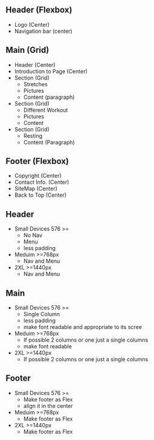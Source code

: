 ## Header (Flexbox)

- Logo (Center)
- Navigation bar (center)

## Main (Grid)

- Header (Center)
- Introduction to Page (Center)
- Section  (Grid)
    - Stretches
    - Pictures
    - Content (paragraph)
- Section  (Grid)
    - Different Workout 
    - Pictures
    - Content
- Section  (Grid)
    - Resting
    - Content (Paragraph)

## Footer (Flexbox)

- Copyright (Center)
- Contact Info. (Center)
- SiteMap (Center)
- Back to Top (Center)

## Header
- Small Devices 576 >= 
    - No Nav
    - Menu 
    - less padding
- Meduim >=768px
    - Nav and Menu 
- 2XL >=1440px 
    - Nav and Menu

## Main

- Small Devices 576 >= 
    - Single Column 
    - less padding
    - make font readable and appropriate to its scree
- Meduim >=768px
    - If possible 2 columns or one just a single columns
    - make font readable
- 2XL >=1440px 
    - If possible 2 columns or one just a single columns

## Footer

- Small Devices 576 >= 
    - Make footer as Flex
    - align it in the center 
- Meduim >=768px
    - Make footer as Flex 
- 2XL >=1440px 
    - Make footer as Flex 
